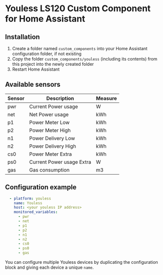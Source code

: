# Youless LS120 Custom Component for Home Assistant

## Installation
1) Create a folder named ```custom_components``` into your Home Assistant configuration folder, if not existing
2) Copy the folder ```custom_components/youless``` (including its contents) from this project into the newly created folder
3) Restart Home Assistant

## Available sensors

 Sensor | Description | Measure
  --- | --- | --- 
  pwr | Current Power usage | W 
  net | Net Power usage | kWh 
  p1 | Power Meter Low | kWh 
  p2 | Power Meter High | kWh 
  n1 | Power Delivery Low | kWh
  n2 | Power Delivery High | kWh
  cs0 | Power Meter Extra | kWh
  ps0 | Current Power usage Extra | W
  gas | Gas consumption | m3


## Configuration example

```yaml
  - platform: youless
    name: Youless
    host: <your youless IP address>
    monitored_variables:
      - pwr
      - net
      - p1
      - p2
      - n1
      - n2
      - cs0
      - ps0
      - gas
```
You can configure multiple Youless devices by duplicating the configuration block and giving each device a unique ```name```.
